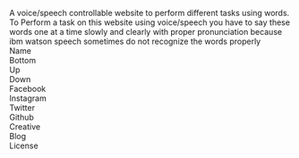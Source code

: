 A voice/speech controllable website to perform different tasks using words.
To Perform a task on this website using voice/speech you have to say these words one at a time slowly and clearly with proper pronunciation because ibm watson speech sometimes do not recognize the words properly <br>
Name <br>
Bottom <br>
Up <br>
Down <br>
Facebook <br>
Instagram <br>
Twitter <br>
Github <br>
Creative <br>
Blog <br>
License <br>
